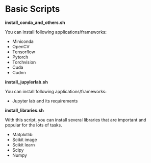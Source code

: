 # Basic Scripts

**install_conda_and_others.sh**

You can install following applications/frameworks:
- Miniconda
- OpenCV
- Tensorflow
- Pytorch
- Torchvision
- Cuda
- Cudnn

**install_jupylerlab.sh**

You can install following applications/frameworks:
- Jupyter lab and its requirements

**install_libraries.sh**

With this script, you can install several libraries that are important and popular for the lots of tasks.
- Matplotlib
- Scikit image
- Scikit learn
- Scipy
- Numpy
